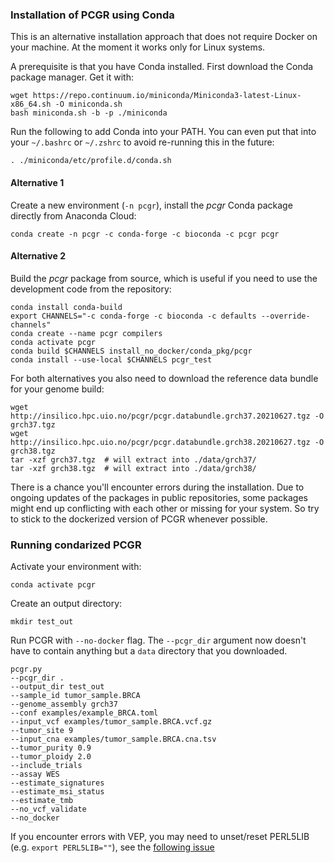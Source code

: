 ### Installation of PCGR using Conda

This is an alternative installation approach that does not require Docker on your machine. At the moment it works only for Linux systems.

A prerequisite is that you have Conda installed. First download the Conda package manager. Get it with:

```
wget https://repo.continuum.io/miniconda/Miniconda3-latest-Linux-x86_64.sh -O miniconda.sh
bash miniconda.sh -b -p ./miniconda
```

Run the following to add Conda into your PATH. You can even put that into your `~/.bashrc` or `~/.zshrc` to avoid re-running this in the future:

```
. ./miniconda/etc/profile.d/conda.sh
```

#### Alternative 1
Create a new environment (`-n pcgr`), install the _pcgr_ Conda package directly from Anaconda Cloud:

```
conda create -n pcgr -c conda-forge -c bioconda -c pcgr pcgr

```

#### Alternative 2
Build the _pcgr_ package from source, which is useful if you need to use the development code from the repository:

```
conda install conda-build
export CHANNELS="-c conda-forge -c bioconda -c defaults --override-channels"
conda create --name pcgr compilers
conda activate pcgr
conda build $CHANNELS install_no_docker/conda_pkg/pcgr
conda install --use-local $CHANNELS pcgr_test
```

For both alternatives you also need to download the reference data bundle for your genome build:

```
wget http://insilico.hpc.uio.no/pcgr/pcgr.databundle.grch37.20210627.tgz -O grch37.tgz
wget http://insilico.hpc.uio.no/pcgr/pcgr.databundle.grch38.20210627.tgz -O grch38.tgz
tar -xzf grch37.tgz  # will extract into ./data/grch37/
tar -xzf grch38.tgz  # will extract into ./data/grch38/
```

There is a chance you'll encounter errors during the installation. Due to ongoing updates of the packages in public repositories, some packages might end up conflicting with each other or missing for your system. So try to stick to the dockerized version of PCGR whenever possible.

### Running condarized PCGR

Activate your environment with:

```
conda activate pcgr
```

Create an output directory:

```
mkdir test_out
```

Run PCGR with `--no-docker` flag. The `--pcgr_dir` argument now doesn't have to contain anything but a `data` directory that you downloaded.

```
pcgr.py
--pcgr_dir .
--output_dir test_out
--sample_id tumor_sample.BRCA
--genome_assembly grch37
--conf examples/example_BRCA.toml
--input_vcf examples/tumor_sample.BRCA.vcf.gz
--tumor_site 9
--input_cna examples/tumor_sample.BRCA.cna.tsv
--tumor_purity 0.9
--tumor_ploidy 2.0
--include_trials
--assay WES
--estimate_signatures
--estimate_msi_status
--estimate_tmb
--no_vcf_validate
--no_docker
```
If you encounter errors with VEP, you may need to unset/reset PERL5LIB (e.g. `export PERL5LIB=""`), see the [following issue](https://github.com/bioconda/bioconda-recipes/issues/4390)
